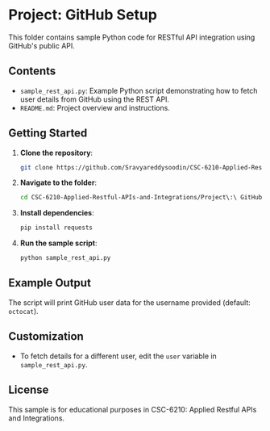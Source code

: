# Project: GitHub Setup

This folder contains sample Python code for RESTful API integration using GitHub's public API.

## Contents

- `sample_rest_api.py`: Example Python script demonstrating how to fetch user details from GitHub using the REST API.
- `README.md`: Project overview and instructions.

## Getting Started

1. **Clone the repository**:
   ```bash
   git clone https://github.com/Sravyareddysoodin/CSC-6210-Applied-Restful-APIs-and-Integrations.git
   ```

2. **Navigate to the folder**:
   ```bash
   cd CSC-6210-Applied-Restful-APIs-and-Integrations/Project\:\ GitHub\ Setup
   ```

3. **Install dependencies**:
   ```bash
   pip install requests
   ```

4. **Run the sample script**:
   ```bash
   python sample_rest_api.py
   ```

## Example Output

The script will print GitHub user data for the username provided (default: `octocat`).

## Customization

- To fetch details for a different user, edit the `user` variable in `sample_rest_api.py`.

## License

This sample is for educational purposes in CSC-6210: Applied Restful APIs and Integrations.